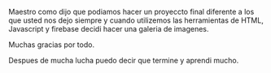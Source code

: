 Maestro como dijo que podiamos hacer un proyeccto final diferente a los que usted nos dejo siempre y cuando utilizemos las herramientas de HTML, Javascript y firebase 
decidi hacer una galeria de imagenes.

Muchas gracias por todo.

Despues de mucha lucha puedo decir que termine y aprendi mucho.
 
 
